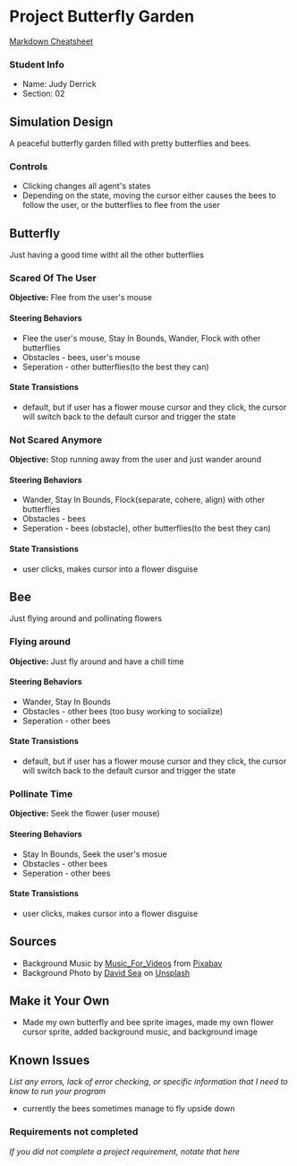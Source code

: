 # Project Butterfly Garden

[Markdown Cheatsheet](https://github.com/adam-p/markdown-here/wiki/Markdown-Here-Cheatsheet)

### Student Info

-   Name: Judy Derrick
-   Section: 02

## Simulation Design

A peaceful butterfly garden filled with pretty butterflies and bees.

### Controls
- Clicking changes all agent's states
- Depending on the state, moving the cursor either causes the bees to follow the user, or the butterflies to flee from the user

## Butterfly

Just having a good time witht all the other butterflies

### Scared Of The User

**Objective:** Flee from the user's mouse

#### Steering Behaviors

- Flee the user's mouse, Stay In Bounds, Wander, Flock with other butterflies
- Obstacles - bees, user's mouse
- Seperation - other butterflies(to the best they can)
   
#### State Transistions

- default, but if user has a flower mouse cursor and they click, the cursor will switch back to the default cursor and trigger the state
   
### Not Scared Anymore

**Objective:** Stop running away from the user and just wander around

#### Steering Behaviors

- Wander, Stay In Bounds, Flock(separate, cohere, align) with other butterflies
- Obstacles - bees
- Seperation - bees (obstacle), other butterflies(to the best they can)
   
#### State Transistions

- user clicks, makes cursor into a flower disguise

## Bee

Just flying around and pollinating flowers

### Flying around

**Objective:** Just fly around and have a chill time

#### Steering Behaviors

- Wander, Stay In Bounds
- Obstacles - other bees (too busy working to socialize)
- Seperation - other bees
   
#### State Transistions

- default, but if user has a flower mouse cursor and they click, the cursor will switch back to the default cursor and trigger the state
   
### Pollinate Time

**Objective:** Seek the flower (user mouse)

#### Steering Behaviors

- Stay In Bounds, Seek the user's mosue
- Obstacles - other bees
- Seperation - other bees
   
#### State Transistions

- user clicks, makes cursor into a flower disguise

## Sources

-   Background Music by <a href="https://pixabay.com/users/music_for_videos-26992513/?utm_source=link-attribution&amp;utm_medium=referral&amp;utm_campaign=music&amp;utm_content=112623">Music_For_Videos</a> from <a href="https://pixabay.com/music//?utm_source=link-attribution&amp;utm_medium=referral&amp;utm_campaign=music&amp;utm_content=112623">Pixabay</a>
-   Background Photo by <a href="https://unsplash.com/it/@david_sea?utm_source=unsplash&utm_medium=referral&utm_content=creditCopyText">David Sea</a> on <a href="https://unsplash.com/photos/8fiU55KXLKU?utm_source=unsplash&utm_medium=referral&utm_content=creditCopyText">Unsplash</a>

## Make it Your Own

- Made my own butterfly and bee sprite images, made my own flower cursor sprite, added background music, and background image

## Known Issues

_List any errors, lack of error checking, or specific information that I need to know to run your program_
- currently the bees sometimes manage to fly upside down

### Requirements not completed

_If you did not complete a project requirement, notate that here_

